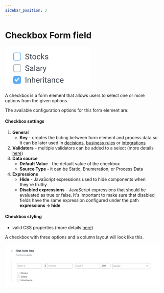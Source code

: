 ```yaml
---
sidebar_position: 3
---
```


# Checkbox Form field

![](../../img/checkbox_form_field.png)

A checkbox is a form element that allows users to select one or more options from the given options.

The available configuration options for this form element are:

#### Checkbox settings

1. **General**
   * **Key** - creates the biding between form element and process data so it can be later used in [decisions](../../../node/exclusive-gateway-node.md), [business rules](../../../node/task-node/task-node.md) or [integrations](../../../node/message-send-received-task-node.md)
2. **Validators** - multiple validators can be added to a select (more details [here](../../validators.md))
3. **Data source**
   * **Default Value** - the default value of the checkbox
   * **Source Type** - it can be Static, Enumeration, or Process Data
4. **Expressions**
   * **Hide** - JavaScript expressions used to hide components when they're truthy
   * **Disabled expressions** - JavaScript expressions that should be evaluated as true or false. It's important to make sure that disabled fields have the same expression configured under the path **expressions → hide**

#### Checkbox styling

* valid CSS properties (more details [here](../../#styling))

A checkbox with three options and a column layout will look like this.

![](../../img/checkbox_styling.png)